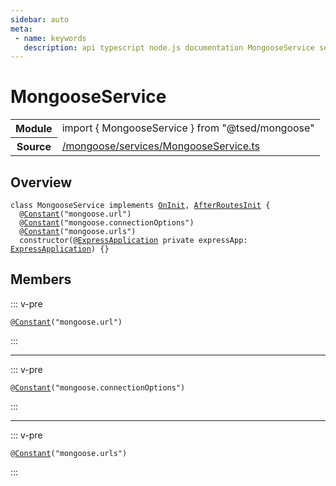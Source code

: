 ```yaml
---
sidebar: auto
meta:
 - name: keywords
   description: api typescript node.js documentation MongooseService service
---
```

# MongooseService <Badge text="Service" type="service"/>
<!-- Summary -->
<section class="symbol-info"><table class="is-full-width"><tbody><tr><th>Module</th><td><div class="lang-typescript"><span class="token keyword">import</span> { MongooseService }&nbsp;<span class="token keyword">from</span>&nbsp;<span class="token string">"@tsed/mongoose"</span></div></td></tr><tr><th>Source</th><td><a href="https://github.com/Romakita/ts-express-decorators/blob/v4.30.2/src//mongoose/services/MongooseService.ts#L0-L0">/mongoose/services/MongooseService.ts</a></td></tr></tbody></table></section>

<!-- Overview -->
## Overview


<pre><code class="typescript-lang "><span class="token keyword">class</span> MongooseService <span class="token keyword">implements</span> <a href="/api/common/di/interfaces/OnInit.html"><span class="token">OnInit</span></a><span class="token punctuation">,</span> <a href="/api/common/server/interfaces/AfterRoutesInit.html"><span class="token">AfterRoutesInit</span></a> <span class="token punctuation">{</span>
  @<span class="token function"><a href="/api/common/config/decorators/Constant.html"><span class="token">Constant</span></a></span><span class="token punctuation">(</span>"mongoose.url"<span class="token punctuation">)</span>
  @<span class="token function"><a href="/api/common/config/decorators/Constant.html"><span class="token">Constant</span></a></span><span class="token punctuation">(</span>"mongoose.connectionOptions"<span class="token punctuation">)</span>
  @<span class="token function"><a href="/api/common/config/decorators/Constant.html"><span class="token">Constant</span></a></span><span class="token punctuation">(</span>"mongoose.urls"<span class="token punctuation">)</span>
  <span class="token keyword">constructor</span><span class="token punctuation">(</span>@<a href="/api/common/mvc/decorators/class/ExpressApplication.html"><span class="token">ExpressApplication</span></a> <span class="token keyword">private</span> expressApp<span class="token punctuation">:</span> <a href="/api/common/mvc/decorators/class/ExpressApplication.html"><span class="token">ExpressApplication</span></a><span class="token punctuation">)</span> <span class="token punctuation">{</span><span class="token punctuation">}</span></code></pre>



<!-- Members -->




## Members


::: v-pre

<div class="method-overview">
<pre><code class="typescript-lang ">@<span class="token function"><a href="/api/common/config/decorators/Constant.html"><span class="token">Constant</span></a></span><span class="token punctuation">(</span>"mongoose.url"<span class="token punctuation">)</span></code></pre>

</div>



:::



***



::: v-pre

<div class="method-overview">
<pre><code class="typescript-lang ">@<span class="token function"><a href="/api/common/config/decorators/Constant.html"><span class="token">Constant</span></a></span><span class="token punctuation">(</span>"mongoose.connectionOptions"<span class="token punctuation">)</span></code></pre>

</div>



:::



***



::: v-pre

<div class="method-overview">
<pre><code class="typescript-lang ">@<span class="token function"><a href="/api/common/config/decorators/Constant.html"><span class="token">Constant</span></a></span><span class="token punctuation">(</span>"mongoose.urls"<span class="token punctuation">)</span></code></pre>

</div>



:::